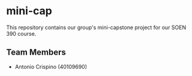 # mini-cap
This repository contains our group's mini-capstone project for our SOEN 390 course.

## Team Members
- Antonio Crispino (40109690)